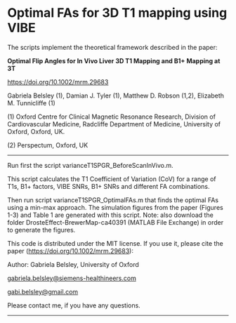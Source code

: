# Optimal FAs for 3D T1 mapping using VIBE

The scripts implement the theoretical framework described in the paper:

**Optimal Flip Angles for In Vivo Liver 3D T1 Mapping and B1+ Mapping at 3T**

https://doi.org/10.1002/mrm.29683
 
Gabriela Belsley (1), Damian J. Tyler (1), Matthew D. Robson (1,2), Elizabeth M. Tunnicliffe (1)

(1) Oxford Centre for Clinical Magnetic Resonance Research, Division of
Cardiovascular Medicine, Radcliffe Department of Medicine, University of Oxford,
Oxford, UK.

(2) Perspectum, Oxford, UK

---------------------------------------------

Run first the script varianceT1SPGR_BeforeScanInVivo.m.

This script calculates the T1 Coefficient of Variation (CoV) for a range of T1s, B1+ factors, VIBE SNRs, B1+ SNRs and different FA combinations.


Then run script varianceT1SPGR_OptimalFAs.m that finds the optimal FAs using a min-max approach. 
The simulation figures from the paper (Figures 1-3) and Table 1 are generated with this script.
Note: also download the folder DrosteEffect-BrewerMap-ca40391 (MATLAB File Exchange) in order to generate the figures.

This code is distributed under the MIT license. If you use it, please cite the paper (https://doi.org/10.1002/mrm.29683): 

Author: Gabriela Belsley, University of Oxford

gabriela.belsley@siemens-healthineers.com 

gabi.belsley@gmail.com

Please contact me, if you have any questions. 

---------------------------------------------

